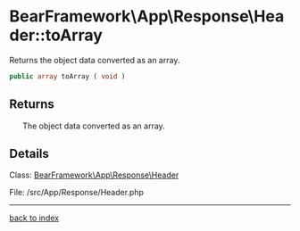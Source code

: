 # BearFramework\App\Response\Header::toArray

Returns the object data converted as an array.

```php
public array toArray ( void )
```

## Returns

&nbsp;&nbsp;&nbsp;&nbsp;&nbsp;&nbsp;The object data converted as an array.

## Details

Class: [BearFramework\App\Response\Header](bearframework.app.response.header.class.md)

File: /src/App/Response/Header.php

---

[back to index](index.md)

